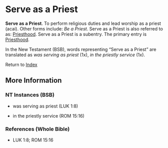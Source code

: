 # Serve as a Priest
**Serve as a Priest**. 
To perform religious duties and lead worship as a priest (acai). 
Other forms include: 
*Be a Priest*. 
Serve as a Priest is also referred to as: 
[Priesthood](Priesthood.md). 
Serve as a Priest is a subentry. The primary entry is 
[Priesthood](Priesthood.md). 




In the New Testament (BSB), words representing “Serve as a Priest” are translated as 
*was serving as priest* (1x), *in the priestly service* (1x). 


Return to [Index](00-Index.md)

## More Information

### NT Instances (BSB)

* was serving as priest (LUK 1:8)

* in the priestly service (ROM 15:16)



### References (Whole Bible)

* LUK 1:8; ROM 15:16



